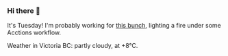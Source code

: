 ### Hi there :wave:

It's Tuesday! I'm probably working for [this bunch](https://github.com/kohofinancial), lighting a fire under some Acctions workflow.

Weather in Victoria BC: partly cloudy, at +8°C.
